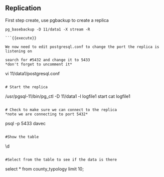 ## Replication

First step create, use pgbackup to create a replica

```
pg_basebackup -D 11/data1 -X stream -R

```{{execute}}

We now need to edit postgresql.conf to change the port the replica is listening on

search for #5432 and change it to 5433
*don't forget to uncomment it*

```
vi 11/data1/postgresql.conf
```{{execute}}

# Start the replica

```
/usr/pgsql-11/bin/pg_ctl -D 11/data1 -l logfile1 start
cat logfile1
```{{execute}}

# Check to make sure we can connect to the replica
*note we are connecting to port 5432*

```
psql -p 5433 davec
```{{execute}}

#Show the table
```
\d
```{{execute}}

#Select from the table to see if the data is there
```
select * from county_typology limit 10;
```{{execute}}